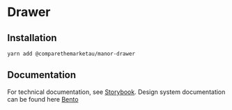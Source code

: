 # Drawer

## Installation

`yarn add @comparethemarketau/manor-drawer`


## Documentation

For technical documentation, see [Storybook](https://services.dev.comparethemarket.cloud/manor/?path=/docs/components-drawer--drawer-bottom).
Design system documentation can be found here [Bento](https://zeroheight.com/9942937b5/p/08cb4e-drawers/b/97d6bd)
